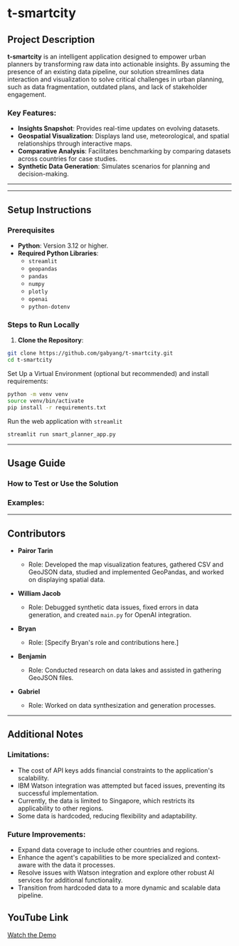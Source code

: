# t-smartcity

## Project Description
**t-smartcity** is an intelligent application designed to empower urban planners by transforming raw data into actionable insights. By assuming the presence of an existing data pipeline, our solution streamlines data interaction and visualization to solve critical challenges in urban planning, such as data fragmentation, outdated plans, and lack of stakeholder engagement. 

### Key Features:
- **Insights Snapshot**: Provides real-time updates on evolving datasets.
- **Geospatial Visualization**: Displays land use, meteorological, and spatial relationships through interactive maps.
- **Comparative Analysis**: Facilitates benchmarking by comparing datasets across countries for case studies.
- **Synthetic Data Generation**: Simulates scenarios for planning and decision-making.

---

---

## Setup Instructions
### Prerequisites
- **Python**: Version 3.12 or higher.
- **Required Python Libraries**:
  - `streamlit`
  - `geopandas`
  - `pandas`
  - `numpy`
  - `plotly`
  - `openai`
  - `python-dotenv`

### Steps to Run Locally
1. **Clone the Repository**:
```bash
git clone https://github.com/gabyang/t-smartcity.git
cd t-smartcity
```
Set Up a Virtual Environment (optional but recommended) and install requirements:
```bash
python -m venv venv
source venv/bin/activate
pip install -r requirements.txt
```
Run the web application with `streamlit`
```bash
streamlit run smart_planner_app.py
```

---

## Usage Guide
### How to Test or Use the Solution
<!-- 1. **Upload Your Dataset**:
   - Instructions for uploading or accessing sample datasets.
2. **Explore Features**:
   - Walkthrough of key features like insights snapshot, geospatial visualization, and synthetic data generation.
3. **Export Results**:
   - Guide on exporting visualizations and reports for stakeholders. -->

### Examples:
<!-- - Example scenarios or datasets for testing the application. -->

<!-- ---

## Deployment Instructions (if applicable)
### Steps to Deploy:
1. **Prepare the Environment**:
   - Ensure all prerequisites are installed.
2. **Build and Deploy**:
   - Detailed deployment steps for cloud or local environments.
3. **Post-Deployment Verification**:
   - Checklist for verifying the application is working as expected. -->

---
## Contributors
- **Pairor Tarin**  
  - Role: Developed the map visualization features, gathered CSV and GeoJSON data, studied and implemented GeoPandas, and worked on displaying spatial data.
  
- **William Jacob**  
  - Role: Debugged synthetic data issues, fixed errors in data generation, and created `main.py` for OpenAI integration.

- **Bryan**  
  - Role: [Specify Bryan's role and contributions here.]

- **Benjamin**  
  - Role: Conducted research on data lakes and assisted in gathering GeoJSON files.

- **Gabriel**  
  - Role: Worked on data synthesization and generation processes.

---

## Additional Notes
### Limitations:
- The cost of API keys adds financial constraints to the application's scalability.
- IBM Watson integration was attempted but faced issues, preventing its successful implementation.
- Currently, the data is limited to Singapore, which restricts its applicability to other regions.
- Some data is hardcoded, reducing flexibility and adaptability.

### Future Improvements:
- Expand data coverage to include other countries and regions.
- Enhance the agent's capabilities to be more specialized and context-aware with the data it processes.
- Resolve issues with Watson integration and explore other robust AI services for additional functionality.
- Transition from hardcoded data to a more dynamic and scalable data pipeline.


## YouTube Link
[Watch the Demo](https://youtu.be/your-video-link)

<!-- ### Video Structure:
1. **Introduction**:
   - Briefly introduce the team and the problem being solved.
2. **Demonstration**:
   - Showcase the working solution, highlighting key features and functionality.

--- -->




   